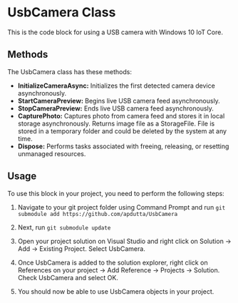 # UsbCamera Class
This is the code block for using a USB camera with Windows 10 IoT Core.

## Methods
The UsbCamera class has these methods:
- **InitializeCameraAsync:** Initializes the first detected camera device asynchronously.
- **StartCameraPreview:** Begins live USB camera feed asynchronously.
- **StopCameraPreview:** Ends live USB camera feed asynchronously.
- **CapturePhoto:** Captures photo from camera feed and stores it in local storage asynchronously. Returns image file as a StorageFile. File is stored in a temporary folder and could be deleted by the system at any time.
- **Dispose:** Performs tasks associated with freeing, releasing, or resetting unmanaged resources.

## Usage
To use this block in your project, you need to perform the following steps:

1. Navigate to your git project folder using Command Prompt and run `git submodule add https://github.com/apdutta/UsbCamera`

2. Next, run `git submodule update`

3. Open your project solution on Visual Studio and right click on Solution -> Add -> Existing Project. Select UsbCamera.

4. Once UsbCamera is added to the solution explorer, right click on References on your project -> Add Reference -> Projects -> Solution. Check UsbCamera and select OK.

5. You should now be able to use UsbCamera objects in your project.

